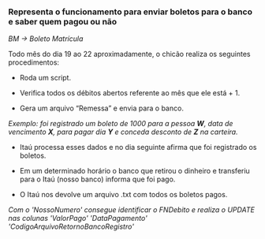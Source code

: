 ### Representa o funcionamento para enviar boletos para o banco e saber quem pagou ou não

*BM -> Boleto Matrícula*

Todo mês do dia 19 ao 22 aproximadamente, o chicão realiza os seguintes procedimentos: 

* Roda um script.

* Verifica todos os débitos abertos referente ao mês que ele está + 1.

* Gera um arquivo “Remessa” e envia para o banco.

*Exemplo: foi registrado um boleto de 1000 para a pessoa **W**, data de vencimento **X**, para pagar dia **Y** e conceda desconto de **Z** na carteira.*

* Itaú processa esses dados e no dia seguinte afirma que foi registrado os boletos.

* Em um determinado horário o banco que retirou o dinheiro e transferiu para o Itaú (nosso banco) informa que foi pago.

* O Itaú nos devolve um arquivo .txt com todos os boletos pagos.

*Com o 'NossoNumero' consegue identificar o FNDebito e realiza o UPDATE nas colunas 'ValorPago' 'DataPagamento' 'CodigoArquivoRetornoBancoRegistro'*